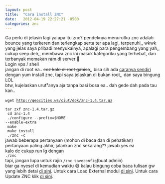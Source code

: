 ```yaml
---
layout: post
title:  "Cara install ZNC"
date:   2012-04-19 22:27:21 -0500
categories: znc
---
```

Ga perlu di jelasin lagi ya apa itu znc? pendeknya menurutku znc adalah bounce yang terkeren dan terlengkap serta ter apa lagi, terpenuhi,, wkwk yang jelas saya pribadi menyukainya, apalagi para pengembang yang yah,, cukup seep deh,, membawa znc ini masuk kategoriku yang terhebat, dan terbanyak memakan ram di server 😬 
<br>
Login vps / shell<br>
jangan di root ea.. <span style="text-decoration:line-through;">coz kalo di root gabisa</span>,, bisa sih ada <a href="http://ciutirc.blogspot.com/2014/10/tutorial-cara-install-znc-pada-root-dengam-mudah.html">caranya sendiri</a> dengan yum install znc, tapi saya jelaskan di bukan root,, dan saya bingung LOL<br>
btw, kujelaskan urut²anya aja tanpa basi bosa ea.. dah gede dah pada tau kan..<br>
<br>
<code>wget http://geocities.ws/ciut/dok/znc-1.4.tar.gz<br>
tar zxf znc-1.4.tar.gz<br>
cd znc-1.4<br>
./configure --prefix=$HOME --enable-extra<br>
make<br>
make install<br>
./znc -c
</code>
<br>
jawab beberapa pertanyaan (mohon di baca dan di pehatikan)<br>
pertanyaan paling akhir, jalankan znc sekarang?? jawab yes ea<br>
kalo dc cukup run lg dengan<br>
<code>./znc</code><br>
tapi, jangan lupa untuk rajin <code>/znc saveconfig</code>(buat admin)<br>
biar ga nyesel di kemudian waktu 😅  kalau bingung coba baca tulisan gw yang lebih detai <a href="http://ciutirc.blogspot.com/2014/10/tutorial-cara-install-znc-pada-root-dengam-mudah.html">di sini</a>. Untuk cara Load External modul <a href="http://eg-goez.blogspot.com/2014/09/tutorial-menambah-external-modules-pada-znc.html">di sini</a>. Untuk cara Update ZNC klik <a href="http://eg-goez.blogspot.com/2014/10/tutorial-update-upgrade-version-znc.html">di sini</a>.
